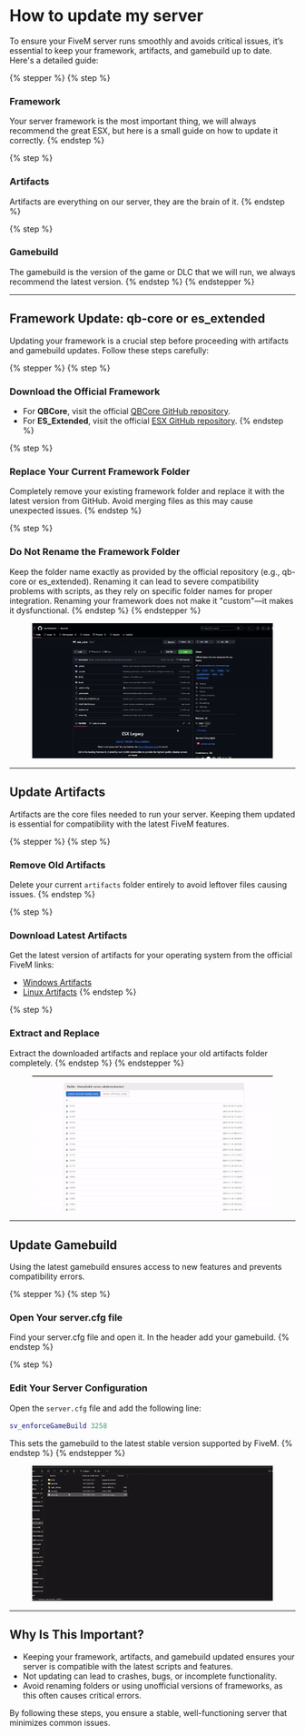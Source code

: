 # How to update my server

To ensure your FiveM server runs smoothly and avoids critical issues, it’s essential to keep your framework, artifacts, and gamebuild up to date. Here's a detailed guide:

{% stepper %}
{% step %}
### Framework

Your server framework is the most important thing, we will always recommend the great ESX, but here is a small guide on how to update it correctly.
{% endstep %}

{% step %}
### Artifacts

Artifacts are everything on our server, they are the brain of it.
{% endstep %}

{% step %}
### Gamebuild

The gamebuild is the version of the game or DLC that we will run, we always recommend the latest version.
{% endstep %}
{% endstepper %}

***

## Framework Update: qb-core or es\_extended

Updating your framework is a crucial step before proceeding with artifacts and gamebuild updates. Follow these steps carefully:

{% stepper %}
{% step %}
### Download the Official Framework

* For **QBCore**, visit the official [QBCore GitHub repository](https://github.com/qbcore-framework/qb-core).
* For **ES\_Extended**, visit the official [ESX GitHub repository](https://github.com/esx-framework/esx_core).
{% endstep %}

{% step %}
### Replace Your Current Framework Folder

Completely remove your existing framework folder and replace it with the latest version from GitHub. Avoid merging files as this may cause unexpected issues.
{% endstep %}

{% step %}
### Do Not Rename the Framework Folder

Keep the folder name exactly as provided by the official repository (e.g., qb-core or es\_extended). Renaming it can lead to severe compatibility problems with scripts, as they rely on specific folder names for proper integration. Renaming your framework does not make it "custom"—it makes it dysfunctional.
{% endstep %}
{% endstepper %}

<figure><img src="../../.gitbook/assets/ezgif-1-f2f07041f9.gif" alt=""><figcaption></figcaption></figure>

***

## Update Artifacts

Artifacts are the core files needed to run your server. Keeping them updated is essential for compatibility with the latest FiveM features.

{% stepper %}
{% step %}
### **Remove Old Artifacts**

Delete your current `artifacts` folder entirely to avoid leftover files causing issues.
{% endstep %}

{% step %}
### Download Latest Artifacts

Get the latest version of artifacts for your operating system from the official FiveM links:

* [Windows Artifacts](https://runtime.fivem.net/artifacts/fivem/build_server_windows/master/)
* [Linux Artifacts](https://runtime.fivem.net/artifacts/fivem/build_proot_linux/master/)
{% endstep %}

{% step %}
### Extract and Replace

Extract the downloaded artifacts and replace your old artifacts folder completely.
{% endstep %}
{% endstepper %}

<figure><img src="../../.gitbook/assets/ezgif-1-cc350e31ab.gif" alt=""><figcaption></figcaption></figure>

***

## Update Gamebuild

Using the latest gamebuild ensures access to new features and prevents compatibility errors.

{% stepper %}
{% step %}
### Open Your server.cfg file

Find your server.cfg file and open it. In the header add your gamebuild.
{% endstep %}

{% step %}
### Edit Your Server Configuration

Open the `server.cfg` file and add the following line:

```lua
sv_enforceGameBuild 3258
```

This sets the gamebuild to the latest stable version supported by FiveM.
{% endstep %}
{% endstepper %}

<figure><img src="../../.gitbook/assets/ezgif-1-c3cd790bb8.gif" alt=""><figcaption></figcaption></figure>

***

## Why Is This Important?

* Keeping your framework, artifacts, and gamebuild updated ensures your server is compatible with the latest scripts and features.
* Not updating can lead to crashes, bugs, or incomplete functionality.
* Avoid renaming folders or using unofficial versions of frameworks, as this often causes critical errors.

By following these steps, you ensure a stable, well-functioning server that minimizes common issues.
